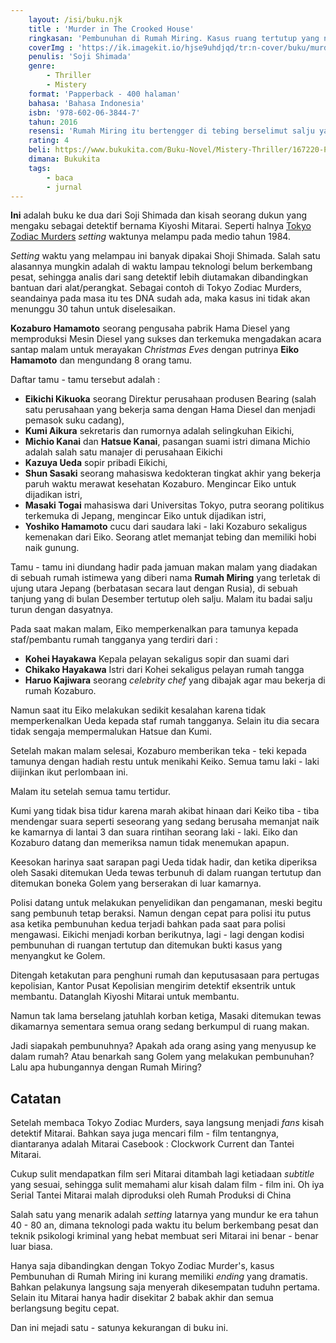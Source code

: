 ```yaml
---
    layout: /isi/buku.njk
    title : 'Murder in The Crooked House'
    ringkasan: 'Pembunuhan di Rumah Miring. Kasus ruang tertutup yang nyaris sempurna'
    coverImg : 'https://ik.imagekit.io/hjse9uhdjqd/tr:n-cover/buku/murder_crocked_house_-KeZxKoOZ.jpg'
    penulis: 'Soji Shimada'
    genre: 
        - Thriller
        - Mistery
    format: 'Papperback - 400 halaman'
    bahasa: 'Bahasa Indonesia'
    isbn: '978-602-06-3844-7'
    tahun: 2016
    resensi: 'Rumah Miring itu bertengger di tebing berselimut salju yang menghadap ke lautan es di ujung utara Jepang yang terpencil. Tempat yang aneh, tetapi di situlah sang jutawan Kozaburo Hamamoto membangunnya. Banyak labirin lantai yang miring dan tangga-tangga di tempat yang tidak biasa, juga topeng-topeng dan boneka seukuran manusia yang seram. Ketika seorang pria ditemukan mati dibunuh di salah satu kamar, polisi dipanggil, tapi mereka tak mampu memecahkan teka-teki itu. Kemudian korban-korban lain berjatuhan. Maka dipanggillah Kiyoshi Mitarai, si detektif terkenal yang pernah memecahkan misteri kasus Pembunuhan Zodiak.'
    rating: 4
    beli: https://www.bukukita.com/Buku-Novel/Mistery-Thriller/167220-Pembunuhan-Di-Rumah-Miring.html
    dimana: Bukukita
    tags: 
        - baca
        - jurnal
---
```


**Ini** adalah buku ke dua dari Soji Shimada dan kisah seorang dukun yang mengaku sebagai detektif bernama Kiyoshi Mitarai. Seperti halnya  [Tokyo Zodiac Murders](https://kusaeni.com/baca/tokyoZodiacMurders) *setting* waktunya melampu pada medio tahun 1984.

 <p class="sidenote"><i>Setting</i> waktu yang melampau ini banyak dipakai Shoji Shimada. Salah satu alasannya mungkin adalah di waktu lampau teknologi belum berkembang  pesat, sehingga analis dari sang detektif lebih diutamakan dibandingkan  bantuan dari alat/perangkat. Sebagai contoh di Tokyo Zodiac Murders, seandainya pada masa itu tes DNA sudah ada, maka kasus ini tidak akan menunggu 30 tahun untuk diselesaikan.</p>

**Kozaburo Hamamoto** seorang pengusaha pabrik Hama Diesel yang memproduksi Mesin Diesel yang sukses dan terkemuka mengadakan acara santap malam untuk merayakan *Christmas Eves* dengan putrinya **Eiko Hamamoto** dan mengundang 8 orang tamu.

Daftar tamu - tamu tersebut adalah : 

- **Eikichi Kikuoka** seorang Direktur perusahaan produsen Bearing (salah satu perusahaan yang bekerja sama dengan Hama Diesel dan menjadi pemasok suku cadang),
- **Kumi Aikura** sekretaris dan rumornya adalah selingkuhan Eikichi,
- **Michio Kanai** dan **Hatsue Kanai**, pasangan suami istri dimana Michio adalah salah satu manajer di perusahaan Eikichi
- **Kazuya Ueda** sopir pribadi Eikichi,
- **Shun Sasaki** seorang mahasiswa kedokteran tingkat akhir yang bekerja paruh waktu merawat kesehatan Kozaburo. Mengincar Eiko untuk dijadikan istri,
- **Masaki Togai** mahasiswa dari Universitas Tokyo, putra seorang politikus terkemuka di Jepang, mengincar Eiko untuk dijadikan istri,
- **Yoshiko Hamamoto** cucu dari saudara laki - laki Kozaburo sekaligus kemenakan dari Eiko. Seorang atlet memanjat tebing dan memiliki hobi naik gunung. 

Tamu - tamu ini diundang hadir pada jamuan makan malam yang diadakan di sebuah rumah istimewa yang diberi nama **Rumah Miring** yang terletak di ujung utara Jepang (berbatasan secara laut dengan Rusia), di sebuah tanjung yang di bulan Desember tertutup oleh salju. Malam itu badai salju turun dengan dasyatnya.

Pada saat makan malam, Eiko memperkenalkan para tamunya kepada staf/pembantu rumah tangganya yang terdiri dari :

- **Kohei Hayakawa** Kepala pelayan sekaligus sopir dan suami dari
- **Chikako Hayakawa** Istri dari Kohei sekaligus pelayan rumah tangga
- **Haruo Kajiwara** seorang *celebrity chef* yang dibajak agar mau bekerja di rumah Kozaburo.

Namun saat itu Eiko melakukan sedikit kesalahan karena tidak memperkenalkan Ueda kepada staf rumah tangganya. Selain itu dia secara tidak sengaja mempermalukan Hatsue dan Kumi.

Setelah makan malam selesai, Kozaburo memberikan teka - teki kepada tamunya dengan hadiah restu untuk menikahi Keiko. Semua tamu laki - laki diijinkan ikut perlombaan ini.

Malam itu setelah semua tamu tertidur.

Kumi yang tidak bisa tidur karena marah akibat hinaan dari Keiko tiba - tiba mendengar suara seperti seseorang yang sedang berusaha memanjat naik ke kamarnya di lantai 3 dan suara rintihan seorang laki - laki. Eiko dan Kozaburo datang dan memeriksa namun tidak menemukan apapun.

Keesokan harinya saat sarapan pagi Ueda tidak hadir, dan ketika diperiksa oleh Sasaki ditemukan Ueda tewas terbunuh di dalam ruangan tertutup dan ditemukan boneka Golem yang berserakan di luar kamarnya.

Polisi datang untuk melakukan penyelidikan dan pengamanan, meski begitu sang pembunuh tetap beraksi. Namun dengan cepat para polisi itu putus asa ketika pembunuhan kedua terjadi bahkan pada saat para polisi mengawasi. Eikichi menjadi korban berikutnya, lagi - lagi dengan kodisi pembunuhan di ruangan tertutup dan ditemukan bukti kasus yang menyangkut ke Golem.

Ditengah ketakutan para penghuni rumah dan keputusasaan para pertugas kepolisian, Kantor Pusat Kepolisian mengirim detektif eksentrik untuk membantu. Datanglah Kiyoshi Mitarai untuk membantu. 

Namun tak lama berselang jatuhlah korban ketiga, Masaki ditemukan tewas dikamarnya sementara semua orang sedang berkumpul di ruang makan.

Jadi siapakah pembunuhnya? Apakah ada orang asing yang menyusup ke dalam rumah? Atau benarkah sang Golem yang melakukan pembunuhan? Lalu apa hubungannya dengan Rumah Miring?

## Catatan

Setelah membaca Tokyo Zodiac Murders, saya langsung menjadi *fans* kisah detektif Mitarai. Bahkan saya juga mencari film - film tentangnya, diantaranya adalah Mitarai Casebook : Clockwork Current dan Tantei Mitarai. 

 <p class="sidenote">Cukup sulit mendapatkan film seri Mitarai ditambah lagi ketiadaan <i>subtitle</i> yang sesuai, sehingga sulit memahami alur kisah dalam film - film ini. Oh iya Serial Tantei Mitarai malah diproduksi oleh Rumah Produksi di China</p>

Salah satu yang menarik adalah *setting* latarnya yang mundur ke era tahun 40 - 80 an, dimana teknologi pada waktu itu belum berkembang pesat dan teknik psikologi kriminal yang hebat membuat seri Mitarai ini benar - benar luar biasa.

Hanya saja dibandingkan dengan Tokyo Zodiac Murder's, kasus Pembunuhan di Rumah Miring ini kurang memiliki *ending* yang dramatis. Bahkan pelakunya langsung saja menyerah dikesempatan tuduhn pertama. Selain itu Mitarai hanya hadir disekitar 2 babak akhir dan semua berlangsung begitu cepat.

Dan ini mejadi satu - satunya kekurangan di buku ini.
